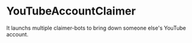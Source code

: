 # YouTubeAccountClaimer
It launchs multiple claimer-bots to bring down someone else's YouTube account.
